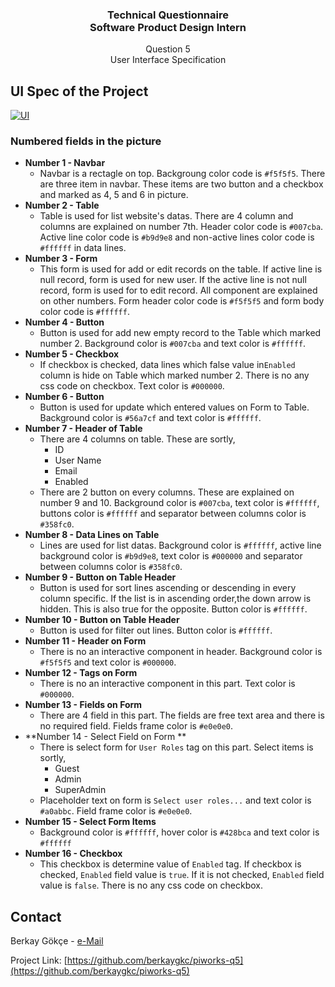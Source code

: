 <p align="center">
  <h3 align="center">Technical Questionnaire<br>Software Product Design Intern</h3>

  <p align="center">
    Question 5<br>User Interface Specification
  </p>
</p>

## UI Spec of the Project

[![UI][ui]]()

### Numbered fields in the picture

* **Number 1 - Navbar** 
	* Navbar is a rectagle on top. Backgroung color code is `#f5f5f5`. There are three item in navbar. These items are two button and a checkbox and  marked as 4, 5 and 6 in picture. 
* **Number 2 - Table**
	* Table is used for list website's datas. There are 4 column and columns are explained on number 7th. Header color code is `#007cba`. Active line color code is `#b9d9e8` and non-active lines color code is `#ffffff` in data lines.
* **Number 3 - Form**
	* This form is used for add or edit records on the table. If active line is null record, form is used for new user. If the active line is not null record, form is used for to edit record. All component are explained on other numbers. Form header color code is `#f5f5f5` and form body color code is `#ffffff`.
* **Number 4 - Button**
	*  Button is used for add new empty record to the Table which marked number 2. Background color is `#007cba` and text color is `#ffffff`.
* **Number 5 - Checkbox**
	* If checkbox is checked, data lines which false value in`Enabled` column is hide on Table which marked number 2. There is no any css code on checkbox. Text color is `#000000`.
* **Number 6 - Button**
	* Button is used for update which entered values on Form to Table. Background color is `#56a7cf` and text color is `#ffffff`.
* **Number 7 - Header of Table**
	* There are 4 columns on table. These are sortly,
		* ID
		* User Name
		* Email
		* Enabled
	* There are 2 button on every columns. These are explained on number 9 and 10. Background color is `#007cba`, text color is `#ffffff`, buttons color is `#ffffff` and separator between columns color is `#358fc0`.
* **Number 8 - Data Lines on Table**
	* Lines are used for list datas. Background color is `#ffffff`, active line background color is `#b9d9e8`, text color is `#000000` and separator between columns color is `#358fc0`.
* **Number 9 - Button on Table Header**
	* Button is used for sort lines ascending or descending in every column specific. If the list is in ascending order,the down arrow is hidden. This is also true for the opposite. Button color is `#ffffff`.
* **Number 10 - Button on Table Header**
	* Button is used for filter out lines. Button color is `#ffffff`.
* **Number 11 - Header on Form**
	* There is no an interactive component in header. Background color is `#f5f5f5` and text color is `#000000`.
* **Number 12 - Tags on Form**
	*  There is no an interactive component in this part. Text color is `#000000`.
* **Number 13 - Fields on Form**
	* There are 4 field in this part. The fields are free text area and there is no required field. Fields frame color is `#e0e0e0`.
* **Number 14 - Select Field on Form **
	* There is select form for `User Roles` tag on this part. Select items is sortly,
		* Guest
		* Admin
		* SuperAdmin
	* Placeholder text on form is `Select user roles...` and text color is `#a0abbc`. Field frame color is `#e0e0e0`.
* **Number 15 - Select Form Items**
	* Background color is `#ffffff`, hover color is `#428bca` and text color is `#ffffff`
* **Number 16 - Checkbox**
	* This checkbox is determine value of `Enabled` tag. If checkbox is checked, `Enabled` field value is `true`. If it is not checked, `Enabled` field value is `false`. There is no any css code on checkbox.

## Contact

Berkay Gökçe - [e-Mail](mailto:berkaygkc7@gmail.com)

Project Link: [https://github.com/berkaygkc/piworks-q5](https://github.com/berkaygkc/piworks-q5)

[ui]: https://github.com/berkaygkc/piworks-q5/images/ui.png